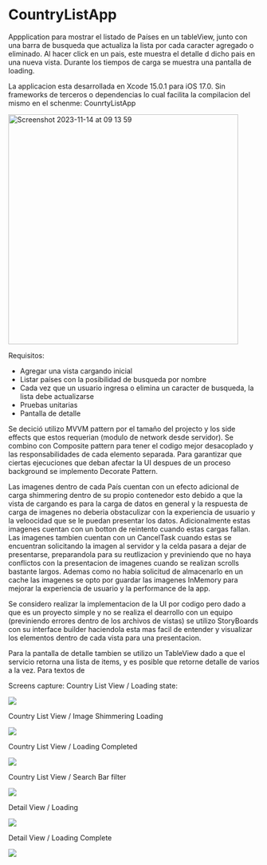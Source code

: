 # CountryListApp
Appplication para mostrar el listado de Países en un tableView, junto con una barra de busqueda que actualiza la lista por cada caracter agregado o eliminado. Al hacer click en un pais, este muestra el detalle d dicho pais en una nueva vista. Durante los tiempos de carga se muestra una pantalla de loading.

La applicacion esta desarrollada en Xcode 15.0.1 para iOS 17.0. Sin frameworks de terceros o dependencias lo cual facilita la compilacion del mismo en el schenme: CounrtyListApp


<img width="461" alt="Screenshot 2023-11-14 at 09 13 59" src="https://github.com/ChrisCalix/CountryListApp/assets/80593860/19df4ddc-23d1-436b-8270-8553db21099d">

Requisitos:
- Agregar una vista cargando inicial
- Listar países con la posibilidad de busqueda por nombre
- Cada vez que un usuario ingresa o elimina un caracter de busqueda, la lista debe actualizarse
- Pruebas unitarias
- Pantalla de detalle 

Se decició utilizo MVVM pattern por el tamaño del projecto y los side effects que estos requerian (modulo de network desde servidor). Se combino con Composite pattern para tener el codigo mejor desacoplado y las responsabilidades de cada elemento separada. Para garantizar que ciertas ejecuciones que deban afectar la UI despues de un proceso background se implemento Decorate Pattern. 

Las imagenes dentro de cada País cuentan con un efecto adicional de carga shimmering dentro de su propio contenedor esto debido a que la vista de cargando es para la carga de datos en general y la respuesta de carga de imagenes no deberia obstaculizar con la experiencia de usuario y la veloocidad que se le puedan presentar los datos. Adicionalmente estas imagenes cuentan con un botton de reintento cuando estas cargas fallan. 
Las imagenes tambien cuentan con un CancelTask cuando estas se encuentran solicitando la imagen al servidor y la celda pasara a dejar de presentarse, preparandola para su reutlizacion y previniendo que no haya conflictos con la presentacion de imagenes cuando se realizan scrolls bastante largos. Ademas como no habia solicitud de almacenarlo en un cache las imagenes se opto por guardar las imagenes InMemory para mejorar la experiencia de usuario y la performance de la app.

Se considero realizar la implementacion de la UI por codigo pero dado a que es un proyecto simple y no se realiza el dearrollo con un equipo (previniendo errores dentro de los archivos de vistas) se utilizo StoryBoards con su interface builder haciendola esta mas facil de entender y visualizar los elementos dentro de cada vista para una presentacion. 

Para la pantalla de detalle tambien se utilizo un TableView dado a que el servicio retorna una lista de items, y es posible que retorne detalle de varios a la vez. 
Para textos de 

Screens capture:
Country List View / Loading state:

![](Images/CountryViewLoading.png)

Country List View / Image Shimmering Loading

![](Images/CountryViewImageShimmering.png)

Country List View / Loading Completed

![](Images/CountryViewLoadedComplete.png)

Country List View / Search Bar filter

![](Images/CountryViewSearchBarFilter.png)

Detail View / Loading

![](Images/DetailViewLoading.png)

Detail View / Loading Complete

![](Images/DetailViewLoaded.png)

